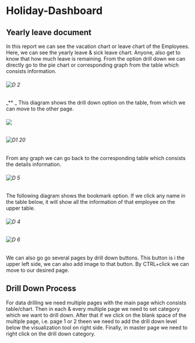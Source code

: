 # Holiday-Dashboard
## Yearly leave document
In this report we can see the vacation chart or leave chart of the Employees. Here, we can see the yearly leave & sick leave chart. Anyone, also get to know that how much leave is remaining. 
From the option drill down we can directly go to the pie chart or corresponding graph from the table which consists information.
###### ![D 2](https://user-images.githubusercontent.com/80387652/110642416-e917b300-81aa-11eb-93df-99e7886a8bc6.png)
_** _ This diagram shows the drill down option on the table, from which we can move to the other page. 
###### ![](https://user-images.githubusercontent.com/80387652/110650489-7f9ba280-81b2-11eb-8fbf-b7a9f7fd0dd2.png)
###### ![D1 20](https://user-images.githubusercontent.com/80387652/110638156-1ca40e80-81a6-11eb-8d2d-52ada0e6cd3b.png)
From any graph we can go back to the corresponding table which consists the details information.
###### ![D 5](https://user-images.githubusercontent.com/80387652/110654334-f38b7a00-81b5-11eb-8f89-5bf5c4d59086.jpg)
The following diagram shows the bookmark option. If we click any name in the table below, it will show all the information of that employee on the upper table.
###### ![D 4](https://user-images.githubusercontent.com/80387652/110653412-22552080-81b5-11eb-8542-269e684bc23e.png)
###### ![D 6](https://user-images.githubusercontent.com/80387652/110655513-06527e80-81b7-11eb-9341-a402067fb09f.jpg)
We can also go go several pages by drill down buttons. This button is i  the upper left side, we can also add image to that button. By CTRL+click we can move to our desired page.
## Drill Down Process
For data drilling we need multiple pages with the main page which consists table/chart. Then in each & every multiple page we need to set category which we want to drill down. After that if we click on the blank space of the multiple page, i.e. page 1 or 2 theen we need to add the drill down level below the visualization tool on right side. Finally, in master page we need to right click on the drill down category. 
